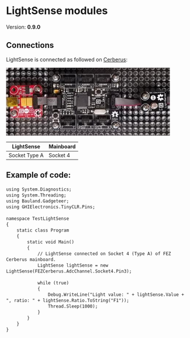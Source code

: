 # LightSense modules
Version: __0.9.0__

## Connections ##
LightSense is connected as followed on [Cerberus](http://docs.ghielectronics.com/hardware/legacy_products/gadgeteer/fez_cerberus.html):

![Schematic](Gadgeteer-LightSense-Cerberus.jpg)

LightSense    | Mainboard
------------- | ----------
Socket Type A | Socket 4

## Example of code:
```CSharp
using System.Diagnostics;
using System.Threading;
using Bauland.Gadgeteer;
using GHIElectronics.TinyCLR.Pins;

namespace TestLightSense
{
    static class Program
    {
        static void Main()
        {
            // LightSense connected on Socket 4 (Type A) of FEZ Cerberus mainboard.
            LightSense lightSense = new LightSense(FEZCerberus.AdcChannel.Socket4.Pin3);

            while (true)
            {
                Debug.WriteLine("Light value: " + lightSense.Value + ", ratio: " + lightSense.Ratio.ToString("F1"));
                Thread.Sleep(1000);
            }
        }
    }
}
```
